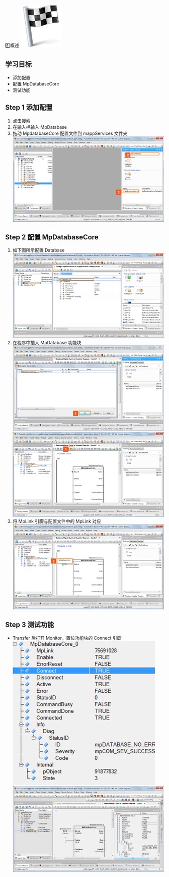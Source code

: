 1️⃣概述
![](FILES/035_mappDatabase2/Pasted%20image%2020230524092521.png)
## 学习目标
- 添加配置
- 配置 MpDatabaseCore
- 测试功能
## Step 1 添加配置
1. 点击搜索
2. 在输入栏输入 MpDatabase
3. 拖动 MpdatabaseCore 配置文件到 mappServices 文件夹
![](FILES/035_mappDatabase2/image-20230530082936542.png)
## Step 2 配置 MpDatabaseCore
1. 如下图所示配置 Database
![](FILES/035_mappDatabase2/image-20230530083439476.png)
2. 在程序中插入 MpDatabase 功能块
![](FILES/035_mappDatabase2/image-20230530083548042.png)
![](FILES/035_mappDatabase2/image-20230530083608807.png)
3. 将 MpLink 引脚与配置文件中的 MpLink 对应
![](FILES/035_mappDatabase2/image-20230530083713991.png)
## Step 3 测试功能
- Transfer 后打开 Monitor，置位功能块的 Connect 引脚
![](FILES/035_mappDatabase2/image-20230530084008911.png)
![](FILES/035_mappDatabase2/image-20230530084025206.png)



